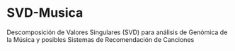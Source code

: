 # SVD-Musica
Descomposición de Valores Singulares (SVD) para análisis de Genómica de la Música y posibles Sistemas de Recomendación de Canciones
